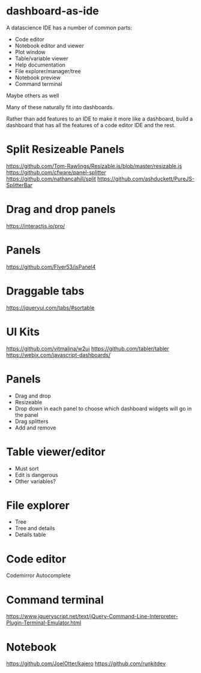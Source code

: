# dashboard-as-ide

A datascience IDE has a number of common parts:
- Code editor
- Notebook editor and viewer
- Plot window
- Table/variable viewer
- Help documentation
- File explorer/manager/tree
- Notebook preview
- Command terminal

Maybe others as well

Many of these naturally fit into dashboards. 

Rather than add features to an IDE to make it more like a dashboard, build a dashboard that has 
all the features of a code editor IDE and the rest.

# Split Resizeable Panels
https://github.com/Tom-Rawlings/Resizable.js/blob/master/resizable.js
https://github.com/cfware/panel-splitter
https://github.com/nathancahill/split
https://github.com/ashduckett/PureJS-SplitterBar


# Drag and drop panels
https://interactjs.io/pro/


# Panels
https://github.com/Flyer53/jsPanel4


# Draggable tabs


https://jqueryui.com/tabs/#sortable



# UI Kits
https://github.com/vitmalina/w2ui
https://github.com/tabler/tabler
https://webix.com/javascript-dashboards/


# Panels
- Drag and drop
- Resizeable
- Drop down in each panel to choose which dashboard widgets will go in the panel
- Drag splitters
- Add and remove



# Table viewer/editor
- Must sort
- Edit is dangerous
- Other variables?


# File explorer
- Tree
- Tree and details
- Details table



# Code editor
Codemirror
Autocomplete

# Command terminal
https://www.jqueryscript.net/text/jQuery-Command-Line-Interpreter-Plugin-Terminal-Emulator.html


# Notebook
https://github.com/JoelOtter/kajero
https://github.com/runkitdev



